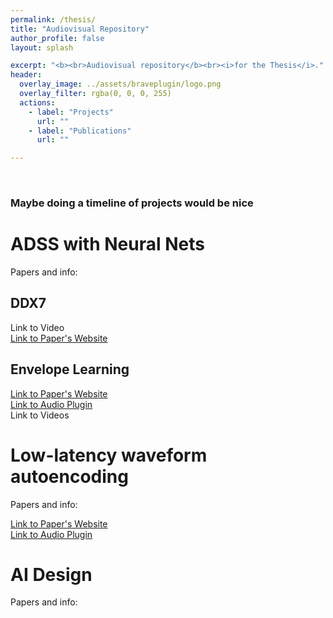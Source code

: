 ```yaml
---
permalink: /thesis/
title: "Audiovisual Repository"
author_profile: false
layout: splash

excerpt: "<b><br>Audiovisual repository</b><br><i>for the Thesis</i>."
header:
  overlay_image: ../assets/braveplugin/logo.png
  overlay_filter: rgba(0, 0, 0, 255)
  actions:
    - label: "Projects"
      url: ""
    - label: "Publications"
      url: ""

---
```


&nbsp;

### Maybe doing a timeline of projects would be nice

# ADSS with Neural Nets
Papers and info: 
## DDX7

Link to Video  
[Link to Paper's Website](/ddx7)

## Envelope Learning

[Link to Paper's Website](/fmtransfer)  
[Link to Audio Plugin](/BesselsTrick)  
Link to Videos

# Low-latency waveform autoencoding
Papers and info: 

[Link to Paper's Website](/brave)  
[Link to Audio Plugin](/BravePlugin)

# AI Design
Papers and info:
